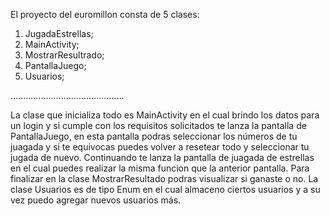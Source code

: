 El proyecto del euromillon consta de 5 clases: 
1. JugadaEstrellas;
2. MainActivity;
3. MostrarResultrado;
4. PantallaJuego;
5. Usuarios;
   
.............................................
   
La clase que inicializa todo es MainActivity en el cual brindo los datos para  un login y si cumple con los requisitos solicitados te lanza la pantalla de PantallaJuego,
en esta pantalla podras seleccionar los números de tu juagada y si te equivocas puedes volver a resetear todo y seleccionar tu jugada de nuevo.
Continuando te lanza la pantalla de juagada de estrellas en el cual puedes realizar la misma funcion que la anterior pantalla.
Para finalizar en la clase MostrarResultado podras visualizar si ganaste o no. La clase Usuarios es de tipo Enum en el cual almaceno ciertos usuarios y a su vez puedo agregar nuevos usuarios más.
